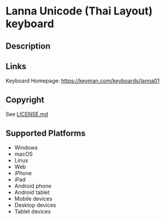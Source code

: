Lanna Unicode (Thai Layout) keyboard
==============

Description
-----------


Links
-----
Keyboard Homepage: https://keyman.com/keyboards/lanna01

Copyright
---------
See [LICENSE.md](LICENSE.md)

Supported Platforms
-------------------
 * Windows
 * macOS
 * Linux
 * Web
 * iPhone
 * iPad
 * Android phone
 * Android tablet
 * Mobile devices
 * Desktop devices
 * Tablet devices

